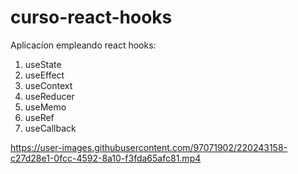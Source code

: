 # curso-react-hooks

Aplicacion empleando react hooks:

1. useState 
2. useEffect
3. useContext
4. useReducer
5. useMemo
6. useRef
7. useCallback



https://user-images.githubusercontent.com/97071902/220243158-c27d28e1-0fcc-4592-8a10-f3fda65afc81.mp4

